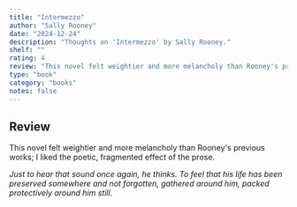 ```yaml
---
title: "Intermezzo"
author: "Sally Rooney"
date: "2024-12-24"
description: "Thoughts on 'Intermezzo' by Sally Rooney."
shelf: ""
rating: 4
review: "This novel felt weightier and more melancholy than Rooney's previous works; I liked the poetic, fragmented effect of the prose.<br/><br/><i>Just to hear that sound once again, he thinks. To feel that his life has been preserved somewhere and not forgotten, gathered around him, packed protectively around him still.</i>"
type: "book"
category: "books"
notes: false
---
```


## Review

This novel felt weightier and more melancholy than Rooney's previous works; I liked the poetic, fragmented effect of the prose.

_Just to hear that sound once again, he thinks. To feel that his life has been preserved somewhere and not forgotten, gathered around him, packed protectively around him still._
